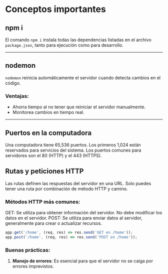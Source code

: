 # Conceptos importantes

## npm i
El comando `npm i` instala todas las dependencias listadas en el archivo `package.json`, tanto para ejecución como para desarrollo.

---

## nodemon
`nodemon` reinicia automáticamente el servidor cuando detecta cambios en el código.

### Ventajas:
- Ahorra tiempo al no tener que reiniciar el servidor manualmente.
- Monitorea cambios en tiempo real.
---

## Puertos en la computadora
Una computadora tiene 65,536 puertos. Los primeros 1,024 están reservados para servicios del sistema. Los puertos comunes para servidores son el 80 (HTTP) y el 443 (HTTPS).

## Rutas y peticiones HTTP
Las rutas definen las respuestas del servidor en una URL. Solo puedes tener una ruta por combinación de método HTTP y camino.

### Métodos HTTP más comunes:
GET: Se utiliza para obtener información del servidor. No debe modificar los datos en el servidor.
POST: Se utiliza para enviar datos al servidor, generalmente para crear o actualizar recursos.

```javascript
app.get('/home', (req, res) => res.send('GET en /home'));
app.post('/home', (req, res) => res.send('POST en /home')); 
```


### Buenas prácticas:
1. **Manejo de errores**: Es esencial para que el servidor no se caiga por errores imprevistos.

